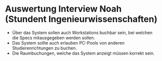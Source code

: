 # Auswertung Interview Noah (Stundent Ingenieurwissenschaften)
- Über das System sollen auch Workstations buchbar sein, bei welchen die Specs mitausgegeben werden sollen. 
- Das System sollte auch erlauben PC-Pools von anderen Studierenrichtungen zu buchen.
- Die Raumbuchungen, welche das System anzeigt müssen korrekt sein.
